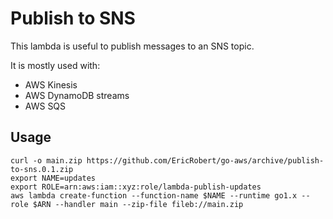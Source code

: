 # Publish to SNS

This lambda is useful to publish messages to an SNS topic.

It is mostly used with:
- AWS Kinesis
- AWS DynamoDB streams
- AWS SQS

## Usage

```
curl -o main.zip https://github.com/EricRobert/go-aws/archive/publish-to-sns.0.1.zip
export NAME=updates
export ROLE=arn:aws:iam::xyz:role/lambda-publish-updates
aws lambda create-function --function-name $NAME --runtime go1.x --role $ARN --handler main --zip-file fileb://main.zip
```
